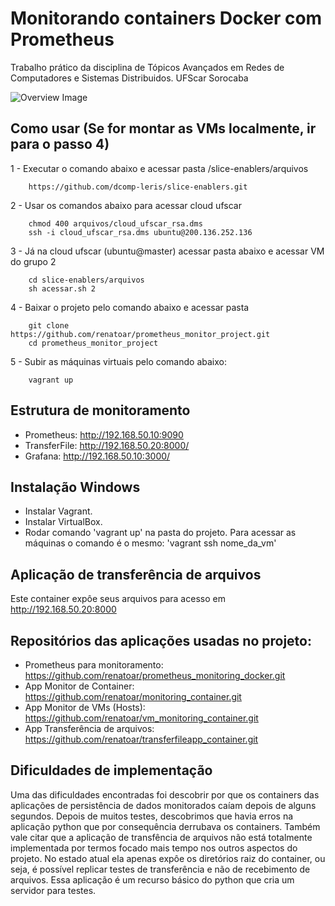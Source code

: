 # Monitorando containers Docker com Prometheus

Trabalho prático da disciplina de Tópicos Avançados em Redes de Computadores e Sistemas Distribuidos. UFScar Sorocaba

![Overview Image](https://user-images.githubusercontent.com/18008072/60402432-f8d19e00-9b65-11e9-8d67-827aba1fcedf.jpg)


## Como usar (Se for montar as VMs localmente, ir para o passo 4)

1 - Executar o comando abaixo e acessar pasta /slice-enablers/arquivos
```
	https://github.com/dcomp-leris/slice-enablers.git
```
2 - Usar os comandos abaixo para acessar cloud ufscar
```
	chmod 400 arquivos/cloud_ufscar_rsa.dms
	ssh -i cloud_ufscar_rsa.dms ubuntu@200.136.252.136
```
3 - Já na cloud ufscar (ubuntu@master) acessar pasta abaixo e acessar VM do grupo 2
```
	cd slice-enablers/arquivos
	sh acessar.sh 2
```
4 - Baixar o projeto pelo comando abaixo e acessar pasta 
```	
    git clone https://github.com/renatoar/prometheus_monitor_project.git
	cd prometheus_monitor_project
```

5 - Subir as máquinas virtuais pelo comando abaixo: 
```	
    vagrant up
```

## Estrutura de monitoramento

 - Prometheus: http://192.168.50.10:9090
 - TransferFile: http://192.168.50.20:8000/
 - Grafana: http://192.168.50.10:3000/

## Instalação Windows

 - Instalar Vagrant.
 - Instalar VirtualBox.
 - Rodar comando 'vagrant up' na pasta do projeto.
Para acessar as máquinas o comando é o mesmo: 'vagrant ssh nome_da_vm'

## Aplicação de transferência de arquivos

Este container expôe seus arquivos para acesso em http://192.168.50.20:8000

## Repositórios das aplicações usadas no projeto:
    
- Prometheus para monitoramento: https://github.com/renatoar/prometheus_monitoring_docker.git
- App Monitor de Container: https://github.com/renatoar/monitoring_container.git
- App Monitor de VMs (Hosts): https://github.com/renatoar/vm_monitoring_container.git
- App Transferência de arquivos: https://github.com/renatoar/transferfileapp_container.git

## Dificuldades de implementação

Uma das dificuldades encontradas foi descobrir por que os containers das aplicações de persistência de dados monitorados caíam depois de alguns segundos. Depois de muitos testes, descobrimos que havia erros na aplicação python que por consequência derrubava os containers.
Também vale citar que a aplicação de transfência de arquivos não está totalmente implementada por termos focado mais tempo nos outros aspectos do projeto. No estado atual ela apenas expôe os diretórios raiz do container, ou seja, é possível replicar testes de transferência e não de recebimento de arquivos. Essa aplicação é um recurso básico do python que cria um servidor para testes.
